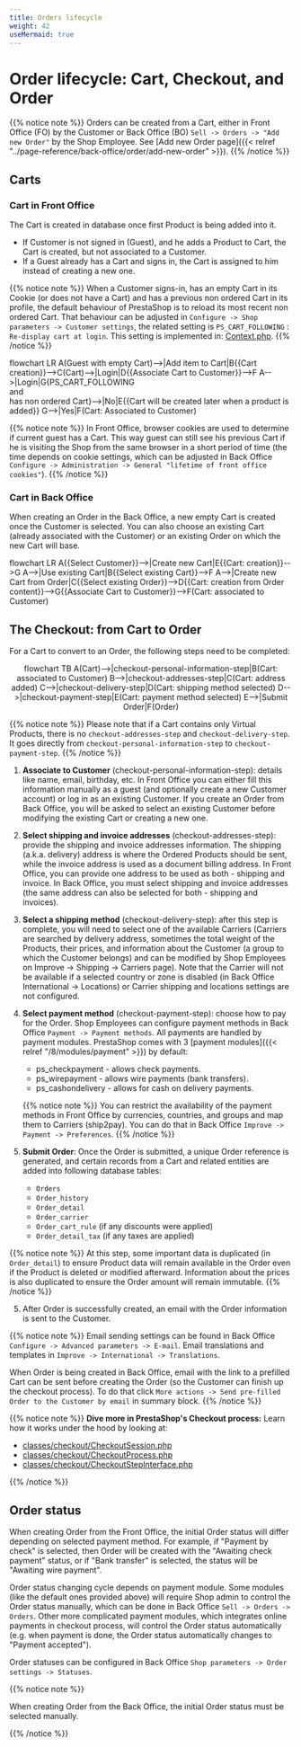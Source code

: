 ```yaml
---
title: Orders lifecycle
weight: 42
useMermaid: true
---
```


# Order lifecycle: Cart, Checkout, and Order

{{% notice note %}}
Orders can be created from a Cart, either in Front Office (FO) by the Customer or Back Office (BO) `Sell -> Orders -> "Add new Order"` by the Shop Employee. See [Add new Order page]({{< relref "../page-reference/back-office/order/add-new-order" >}}).
{{% /notice %}}

## Carts

### Cart in Front Office

The Cart is created in database once first Product is being added into it. 
- If Customer is not signed in (Guest), and he adds a Product to Cart, the Cart is created, but not associated to a Customer.
- If a Guest already has a Cart and signs in, the Cart is assigned to him instead of creating a new one.

{{% notice note %}}
When a Customer signs-in, has an empty Cart in its Cookie (or does not have a Cart) and has a previous non ordered Cart in its profile, the default behaviour of PrestaShop is to reload its most recent non ordered Cart. That behaviour can be adjusted in `Configure -> Shop parameters -> Customer settings`, the related setting is `PS_CART_FOLLOWING` : `Re-display cart at login`. 
This setting is implemented in: [Context.php](https://github.com/PrestaShop/PrestaShop/blob/8.0.x/classes/Context.php#L365).
{{% /notice %}}

<div class='mermaid'>
flowchart LR
   A(Guest with empty Cart)-->|Add item to Cart|B{{Cart creation}}-->C(Cart)-->|Login|D{{Associate Cart to Customer}}-->F
   A-->|Login|G{PS_CART_FOLLOWING<br>and<br>has non ordered Cart}-->|No|E{{Cart will be created later when a product is added}}
   G-->|Yes|F(Cart: Associated to Customer)
</div>

{{% notice note %}}
In Front Office, browser cookies are used to determine if current guest has a Cart. This way guest can still see his previous Cart
if he is visiting the Shop from the same browser in a short period of time (the time depends on cookie settings, which
can be adjusted in Back Office `Configure -> Administration -> General "lifetime of front office cookies"`).
{{% /notice %}}

### Cart in Back Office

When creating an Order in the Back Office, a new empty Cart is created once the Customer is selected. You can also choose an existing Cart (already associated with the Customer) or an existing Order on which the new Cart will base.

<div class='mermaid'>
flowchart LR
   A{{Select Customer}}-->|Create new Cart|E{{Cart: creation}}-->G
   A-->|Use existing Cart|B{{Select existing Cart}}-->F
   A-->|Create new Cart from Order|C{{Select existing Order}}-->D{{Cart: creation from Order content}}-->G{{Associate Cart to Customer}}-->F(Cart: associated to Customer)
</div>

## The Checkout: from Cart to Order

For a Cart to convert to an Order, the following steps need to be completed:

<div class='mermaid' style="text-align: center">
flowchart TB
   A(Cart)-->|checkout-personal-information-step|B(Cart: associated to Customer)
   B-->|checkout-addresses-step|C(Cart: address added)
   C-->|checkout-delivery-step|D(Cart: shipping method selected)
   D-->|checkout-payment-step|E(Cart: payment method selected)
   E-->|Submit Order|F(Order)
</div>

{{% notice note %}}
Please note that if a Cart contains only Virtual Products, there is no `checkout-addresses-step` and `checkout-delivery-step`. It goes directly from `checkout-personal-information-step` to `checkout-payment-step`.
{{% /notice %}}

1. **Associate to Customer** (checkout-personal-information-step): details like name, email, birthday, etc. In Front Office you can either fill 
   this information manually as a guest (and optionally create a new Customer account) or log in as an existing Customer. 
   If you create an Order from Back Office, you will be asked to select an existing Customer before modifying the existing Cart or creating a new one.
2. **Select shipping and invoice addresses** (checkout-addresses-step): provide the shipping and invoice addresses information. 
   The shipping (a.k.a. delivery) address is where the Ordered Products should be sent, while the invoice address is used as a document billing address.
   In Front Office, you can provide one address to be used as both - shipping and invoice. In Back Office, you must select shipping and invoice addresses 
   (the same address can also be selected for both - shipping and invoices). 
3. **Select a shipping method** (checkout-delivery-step): after this step is complete, you will need to select one of the available Carriers
   (Carriers are searched by delivery address, sometimes the total weight of the Products, their prices, and information about the Customer (a group to which the Customer belongs) and can be modified by Shop Employees on Improve -> Shipping -> Carriers page). 
   Note that the Carrier will not be available if a selected country or zone is disabled (in Back Office International -> Locations) or Carrier shipping and locations settings are not configured.
3. **Select payment method** (checkout-payment-step): choose how to pay for the Order. Shop Employees can configure payment methods in 
   Back Office `Payment -> Payment methods`.
   All payments are handled by payment modules. PrestaShop comes with 3 [payment modules]({{< relref "/8/modules/payment" >}}) by default:

    * ps_checkpayment - allows check payments.
    * ps_wirepayment - allows wire payments (bank transfers).
    * ps_cashondelivery - allows for cash on delivery payments.

   {{% notice note %}}
You can restrict the availability of the payment methods in Front Office by currencies, countries, and groups and map them to Carriers (ship2pay). You can do that in Back Office `Improve -> Payment -> Preferences`.
   {{% /notice %}}

4. **Submit Order**: Once the Order is submitted, a unique Order reference is generated, and certain records from a Cart and related
   entities are added into following database tables:
    * `Orders`
    * `Order_history`
    * `Order_detail`
    * `Order_carrier`
    * `Order_cart_rule` (if any discounts were applied)
    * `Order_detail_tax` (if any taxes are applied)

{{% notice note %}}
At this step, some important data is duplicated (in `Order_detail`) to ensure Product data will remain available in the Order even if the Product is deleted or modified afterward. Information about the prices is also duplicated to ensure the Order amount will remain immutable.
{{% /notice %}}

5. After Order is successfully created, an email with the Order information is sent to the Customer.

{{% notice note %}}
Email sending settings can be found in Back Office `Configure -> Advanced parameters -> E-mail`. Email translations and templates
in `Improve -> International -> Translations`.

When Order is being created in Back Office, email with the link to a prefilled Cart can be sent before creating the Order (so the
Customer can finish up the checkout process). To do that
click `More actions -> Send pre-filled Order to the Customer by email` in summary block.
{{% /notice %}}

{{% notice note %}}
**Dive more in PrestaShop's Checkout process:** 
Learn how it works under the hood by looking at:
- [classes/checkout/CheckoutSession.php](https://github.com/PrestaShop/PrestaShop/blob/8.0.x/classes/checkout/CheckoutSession.php)
- [classes/checkout/CheckoutProcess.php](https://github.com/PrestaShop/PrestaShop/blob/8.0.x/classes/checkout/CheckoutProcess.php)
- [classes/checkout/CheckoutStepInterface.php](https://github.com/PrestaShop/PrestaShop/blob/8.0.x/classes/checkout/CheckoutStepInterface.php)

{{% /notice %}}


## Order status

When creating Order from the Front Office, the initial Order status will differ depending on selected payment method. For example,
if "Payment by check" is selected, then Order will be created with the "Awaiting check payment" status, or if "Bank
transfer" is selected, the status will be "Awaiting wire payment".

Order status changing cycle depends on payment module. Some modules (like the default ones provided above) will require
Shop admin to control the Order status manually, which can be done in Back Office `Sell -> Orders -> Orders`. Other more
complicated payment modules, which integrates online payments in checkout process, will control the Order status
automatically (e.g. when payment is done, the Order status automatically changes to "Payment accepted").

Order statuses can be configured in Back Office `Shop parameters -> Order settings -> Statuses`.

{{% notice note %}}

When creating Order from the Back Office, the initial Order status must be selected manually.

{{% /notice %}}